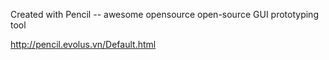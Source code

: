 Created with Pencil -- awesome opensource open-source GUI prototyping tool   

http://pencil.evolus.vn/Default.html

